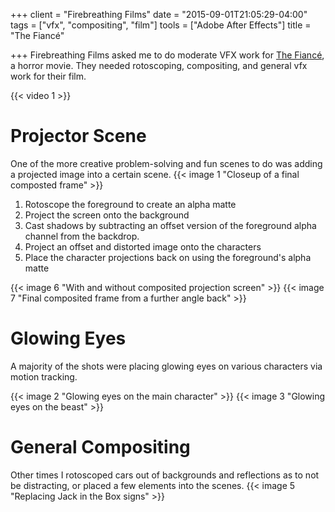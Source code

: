 +++
client = "Firebreathing Films"
date = "2015-09-01T21:05:29-04:00"
tags = ["vfx", "compositing", "film"]
tools = ["Adobe After Effects"]
title = "The Fiancé"

+++
Firebreathing Films asked me to do moderate VFX work for [The Fiancé](http://www.imdb.com/title/tt4159698/), a horror movie. They needed rotoscoping, compositing, and general vfx work for their film.

{{< video 1 >}}

# Projector Scene
One of the more creative problem-solving and fun scenes to do was adding a projected image into a certain scene.
{{< image 1 "Closeup of a final composted frame" >}}

1. Rotoscope the foreground to create an alpha matte
2. Project the screen onto the background
3. Cast shadows by subtracting an offset version of the foreground alpha channel from the backdrop.
4. Project an offset and distorted image onto the characters
5. Place the character projections back on using the foreground's alpha matte

{{< image 6 "With and without composited projection screen" >}}
{{< image 7 "Final composited frame from a further angle back" >}}

# Glowing Eyes
A majority of the shots were placing glowing eyes on various characters via motion tracking.

{{< image 2 "Glowing eyes on the main character" >}}
{{< image 3 "Glowing eyes on the beast" >}}

# General Compositing
Other times I rotoscoped cars out of backgrounds and reflections as to not be distracting, or placed a few elements into the scenes.
{{< image 5 "Replacing Jack in the Box signs" >}}
